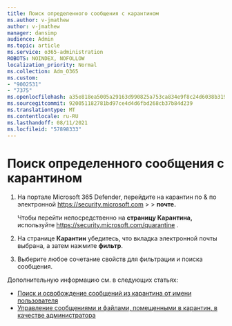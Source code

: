 ```yaml
---
title: Поиск определенного сообщения с карантином
ms.author: v-jmathew
author: v-jmathew
manager: dansimp
audience: Admin
ms.topic: article
ms.service: o365-administration
ROBOTS: NOINDEX, NOFOLLOW
localization_priority: Normal
ms.collection: Adm_O365
ms.custom:
- "9002531"
- "7375"
ms.openlocfilehash: a35e818ea5005a29163d990825a753ca834e9f8c24d6038b319b1382587fc286
ms.sourcegitcommit: 920051182781bd97ce4d4d6fbd268cb37b84d239
ms.translationtype: MT
ms.contentlocale: ru-RU
ms.lasthandoff: 08/11/2021
ms.locfileid: "57898333"
---
```

# <a name="find-a-specific-quarantined-message"></a>Поиск определенного сообщения с карантином

1. На портале Microsoft 365 Defender, перейдите на карантин по & по электронной <https://security.microsoft.com>  \>  \> **почте.**

   Чтобы перейти непосредственно на **страницу Карантина,** используйте <https://security.microsoft.com/quarantine> .

2. На странице **Карантин** убедитесь, что вкладка электронной почты выбрана, а затем нажмите  **фильтр**.
3. Выберите любое сочетание свойств для фильтрации и поиска сообщения.

Дополнительную информацию см. в следующих статьях:

- [Поиск и освобождение сообщений из карантина от имени пользователя](https://docs.microsoft.com/microsoft-365/security/office-365-security/find-and-release-quarantined-messages-as-a-user)
- [Управление сообщениями и файлами, помещенными в карантин, в качестве администратора](https://docs.microsoft.com/microsoft-365/security/office-365-security/manage-quarantined-messages-and-files)
